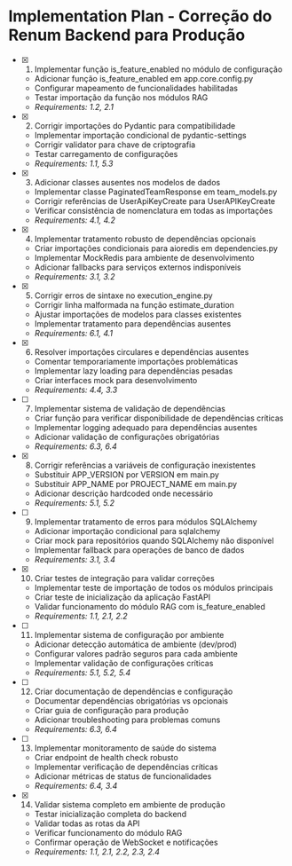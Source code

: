 # Implementation Plan - Correção do Renum Backend para Produção

- [x] 1. Implementar função is_feature_enabled no módulo de configuração


  - Adicionar função is_feature_enabled em app.core.config.py
  - Configurar mapeamento de funcionalidades habilitadas
  - Testar importação da função nos módulos RAG
  - _Requirements: 1.2, 2.1_

- [x] 2. Corrigir importações do Pydantic para compatibilidade




  - Implementar importação condicional de pydantic-settings
  - Corrigir validator para chave de criptografia
  - Testar carregamento de configurações
  - _Requirements: 1.1, 5.3_

- [x] 3. Adicionar classes ausentes nos modelos de dados




  - Implementar classe PaginatedTeamResponse em team_models.py
  - Corrigir referências de UserApiKeyCreate para UserAPIKeyCreate
  - Verificar consistência de nomenclatura em todas as importações
  - _Requirements: 4.1, 4.2_

- [x] 4. Implementar tratamento robusto de dependências opcionais



  - Criar importações condicionais para aioredis em dependencies.py
  - Implementar MockRedis para ambiente de desenvolvimento
  - Adicionar fallbacks para serviços externos indisponíveis
  - _Requirements: 3.1, 3.2_

- [x] 5. Corrigir erros de sintaxe no execution_engine.py



  - Corrigir linha malformada na função estimate_duration
  - Ajustar importações de modelos para classes existentes
  - Implementar tratamento para dependências ausentes
  - _Requirements: 6.1, 4.1_

- [x] 6. Resolver importações circulares e dependências ausentes


  - Comentar temporariamente importações problemáticas
  - Implementar lazy loading para dependências pesadas
  - Criar interfaces mock para desenvolvimento
  - _Requirements: 4.4, 3.3_

- [ ] 7. Implementar sistema de validação de dependências
  - Criar função para verificar disponibilidade de dependências críticas
  - Implementar logging adequado para dependências ausentes
  - Adicionar validação de configurações obrigatórias
  - _Requirements: 6.3, 6.4_

- [x] 8. Corrigir referências a variáveis de configuração inexistentes


  - Substituir APP_VERSION por VERSION em main.py
  - Substituir APP_NAME por PROJECT_NAME em main.py
  - Adicionar descrição hardcoded onde necessário
  - _Requirements: 5.1, 5.2_

- [ ] 9. Implementar tratamento de erros para módulos SQLAlchemy
  - Adicionar importação condicional para sqlalchemy
  - Criar mock para repositórios quando SQLAlchemy não disponível
  - Implementar fallback para operações de banco de dados
  - _Requirements: 3.1, 3.4_

- [x] 10. Criar testes de integração para validar correções


  - Implementar teste de importação de todos os módulos principais
  - Criar teste de inicialização da aplicação FastAPI
  - Validar funcionamento do módulo RAG com is_feature_enabled
  - _Requirements: 1.1, 2.1, 2.2_

- [ ] 11. Implementar sistema de configuração por ambiente
  - Adicionar detecção automática de ambiente (dev/prod)
  - Configurar valores padrão seguros para cada ambiente
  - Implementar validação de configurações críticas
  - _Requirements: 5.1, 5.2, 5.4_

- [ ] 12. Criar documentação de dependências e configuração
  - Documentar dependências obrigatórias vs opcionais
  - Criar guia de configuração para produção
  - Adicionar troubleshooting para problemas comuns
  - _Requirements: 6.3, 6.4_

- [ ] 13. Implementar monitoramento de saúde do sistema
  - Criar endpoint de health check robusto
  - Implementar verificação de dependências críticas
  - Adicionar métricas de status de funcionalidades
  - _Requirements: 6.4, 3.4_

- [x] 14. Validar sistema completo em ambiente de produção



  - Testar inicialização completa do backend
  - Validar todas as rotas da API
  - Verificar funcionamento do módulo RAG
  - Confirmar operação de WebSocket e notificações
  - _Requirements: 1.1, 2.1, 2.2, 2.3, 2.4_